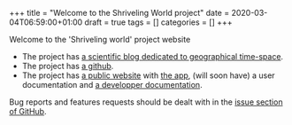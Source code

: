 +++
title = "Welcome to the Shriveling World project"
date = 2020-03-04T06:59:00+01:00
draft = true
tags = []
categories = []
+++

Welcome to the 'Shriveling world' project website
* The project has [a scientific blog dedicated to geographical time-space](https://timespace.hypotheses.org/).
* The project has [a github](https://github.com/theworldisnotflat/shriveling_world).
* The project has [a public website](https://theworldisnotflat.github.io/) with [the app](https://theworldisnotflat.github.io/app/), (will soon have) a user documentation and [a developper documentation](https://theworldisnotflat.github.io/documentation/).

Bug reports and features requests should be dealt with in the [issue section of GitHub](https://github.com/theworldisnotflat/shriveling_world/issues).
